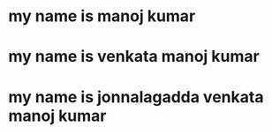 # my name is manoj kumar
# my name is venkata manoj kumar
# my name is jonnalagadda venkata manoj kumar